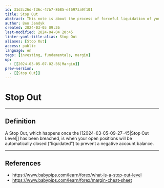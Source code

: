 ```yaml
---
id: 31d3c26d-f36c-47b7-8685-ef6973a9f101
title: Stop Out
abstract: This note is about the process of forceful liquidation of your trade once the stop out level has been breached.
author: Ben Jendyk
created: 2024-03-05 09:26
last-modified: 2024-04-04 20:45
linter-yaml-title-alias: Stop Out
aliases: [Stop Out]
access: public
language: en
tags: [investing, fundamentals, margin] 
up:
  - [[2024-03-05-07-02-56|Margin]]
prev-version:
  - [[Stop Out]]
---
```


# Stop Out

--- 

## Definition

A Stop Out, which happens once the [[2024-03-05-09-27-45|Stop Out Level]] has been breached, is when your open positions will be automatically closed (“liquidated”) to prevent a negative account balance.

--- 

## References

- <https://www.babypips.com/learn/forex/what-is-a-stop-out-level>
- <https://www.babypips.com/learn/forex/margin-cheat-sheet>
